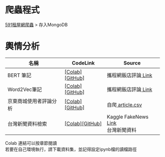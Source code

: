 # 爬蟲程式
[591租屋網爬蟲](https://github.com/gysdnow/NLPWorks/tree/master/rent591) > 存入MongoDB
# 輿情分析


|名稱|CodeLink|Source|
|-|-|-|
|BERT 筆記|[[Colab]](https://colab.research.google.com/drive/1BFtNmEfO-AsWm-pbhvu9XOC0Rp-rMaNB?authuser=3#scrollTo=elSNeLcGcN29) [[GitHub]](https://github.com/gysdnow/NLPWorks/blob/master/BERTForClassification.ipynb)|攜程網飯店評論[ Link](https://github.com/SophonPlus/ChineseNlpCorpus/blob/master/datasets/ChnSentiCorp_htl_all/intro.ipynb)|
|Word2Vec筆記|[[Colab]](https://colab.research.google.com/drive/1Cv-5PVvlx7Fu2misvUZiLhRTUNW9o0zr?authuser=3#scrollTo=na-E5VyVZIoZ) [[GitHub]](https://github.com/gysdnow/NLPWorks/blob/master/WordsProcessing.ipynb)|攜程網飯店評論[ Link](https://github.com/SophonPlus/ChineseNlpCorpus/blob/master/datasets/ChnSentiCorp_htl_all/intro.ipynb)|
|京東商城使用者評論分析|[[Colab]](https://colab.research.google.com/drive/1TRVV1PNaQiQyGOddOAEbya6oJPKfIeWr?authuser=3#scrollTo=tyPNV3y91a-r) [[GitHub]](https://github.com/gysdnow/NLPWorks/blob/master/JingDongAnalysis.ipynb)|自爬[ article.csv](https://github.com/gysdnow/NLPWorks/blob/master/article.csv)|
|台灣新聞資料檢索|[[Colab]](https://colab.research.google.com/drive/1XXbtvBcXB1AyLbqHMAQRDGXeEbAGffQW?authuser=3#scrollTo=JdnEfE_7ikYu)[[GitHub]](https://github.com/gysdnow/NLPWorks/blob/master/DocumentRetrival.ipynb)|Kaggle FakeNews[ Link](https://www.kaggle.com/c/fake-news-pair-classification-challenge/data)<br />台灣新聞資料|

Colab 連結可以按章節閱讀<br />
若要在自己環境執行，請下載資料集，並記得設定ipynb檔的讀檔路徑

